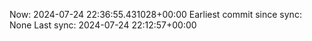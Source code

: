 Now: 2024-07-24 22:36:55.431028+00:00 Earliest commit since sync: None Last sync: 2024-07-24 22:12:57+00:00
